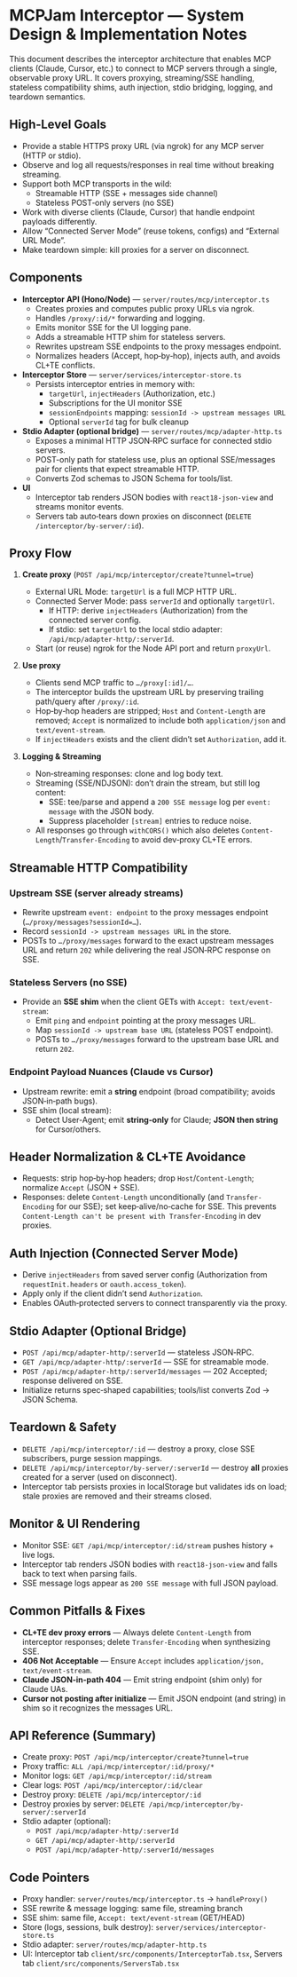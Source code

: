# MCPJam Interceptor — System Design & Implementation Notes

This document describes the interceptor architecture that enables MCP clients (Claude, Cursor, etc.) to connect to MCP servers through a single, observable proxy URL. It covers proxying, streaming/SSE handling, stateless compatibility shims, auth injection, stdio bridging, logging, and teardown semantics.

## High‑Level Goals

- Provide a stable HTTPS proxy URL (via ngrok) for any MCP server (HTTP or stdio).
- Observe and log all requests/responses in real time without breaking streaming.
- Support both MCP transports in the wild:
  - Streamable HTTP (SSE + messages side channel)
  - Stateless POST‑only servers (no SSE)
- Work with diverse clients (Claude, Cursor) that handle endpoint payloads differently.
- Allow “Connected Server Mode” (reuse tokens, configs) and “External URL Mode”.
- Make teardown simple: kill proxies for a server on disconnect.

## Components

- **Interceptor API (Hono/Node)** — `server/routes/mcp/interceptor.ts`
  - Creates proxies and computes public proxy URLs via ngrok.
  - Handles `/proxy/:id/*` forwarding and logging.
  - Emits monitor SSE for the UI logging pane.
  - Adds a streamable HTTP shim for stateless servers.
  - Rewrites upstream SSE endpoints to the proxy messages endpoint.
  - Normalizes headers (Accept, hop‑by‑hop), injects auth, and avoids CL+TE conflicts.
- **Interceptor Store** — `server/services/interceptor-store.ts`
  - Persists interceptor entries in memory with:
    - `targetUrl`, `injectHeaders` (Authorization, etc.)
    - Subscriptions for the UI monitor SSE
    - `sessionEndpoints` mapping: `sessionId -> upstream messages URL`
    - Optional `serverId` tag for bulk cleanup
- **Stdio Adapter (optional bridge)** — `server/routes/mcp/adapter-http.ts`
  - Exposes a minimal HTTP JSON‑RPC surface for connected stdio servers.
  - POST-only path for stateless use, plus an optional SSE/messages pair for clients that expect streamable HTTP.
  - Converts Zod schemas to JSON Schema for tools/list.
- **UI**
  - Interceptor tab renders JSON bodies with `react18-json-view` and streams monitor events.
  - Servers tab auto‑tears down proxies on disconnect (`DELETE /interceptor/by-server/:id`).

## Proxy Flow

1. **Create proxy** (`POST /api/mcp/interceptor/create?tunnel=true`)
   - External URL Mode: `targetUrl` is a full MCP HTTP URL.
   - Connected Server Mode: pass `serverId` and optionally `targetUrl`.
     - If HTTP: derive `injectHeaders` (Authorization) from the connected server config.
     - If stdio: set `targetUrl` to the local stdio adapter: `/api/mcp/adapter-http/:serverId`.
   - Start (or reuse) ngrok for the Node API port and return `proxyUrl`.

2. **Use proxy**
   - Clients send MCP traffic to `…/proxy[:id]/…`.
   - The interceptor builds the upstream URL by preserving trailing path/query after `/proxy/:id`.
   - Hop‑by‑hop headers are stripped; `Host` and `Content-Length` are removed; `Accept` is normalized to include both `application/json` and `text/event-stream`.
   - If `injectHeaders` exists and the client didn’t set `Authorization`, add it.

3. **Logging & Streaming**
   - Non‑streaming responses: clone and log body text.
   - Streaming (SSE/NDJSON): don’t drain the stream, but still log content:
     - SSE: tee/parse and append a `200 SSE message` log per `event: message` with the JSON body.
     - Suppress placeholder `[stream]` entries to reduce noise.
   - All responses go through `withCORS()` which also deletes `Content-Length`/`Transfer-Encoding` to avoid dev‑proxy CL+TE errors.

## Streamable HTTP Compatibility

### Upstream SSE (server already streams)

- Rewrite upstream `event: endpoint` to the proxy messages endpoint (`…/proxy/messages?sessionId=…`).
- Record `sessionId -> upstream messages URL` in the store.
- POSTs to `…/proxy/messages` forward to the exact upstream messages URL and return `202` while delivering the real JSON‑RPC response on SSE.

### Stateless Servers (no SSE)

- Provide an **SSE shim** when the client GETs with `Accept: text/event-stream`:
  - Emit `ping` and `endpoint` pointing at the proxy messages URL.
  - Map `sessionId -> upstream base URL` (stateless POST endpoint).
  - POSTs to `…/proxy/messages` forward to the upstream base URL and return `202`.

### Endpoint Payload Nuances (Claude vs Cursor)

- Upstream rewrite: emit a **string** endpoint (broad compatibility; avoids JSON‑in‑path bugs).
- SSE shim (local stream):
  - Detect User-Agent; emit **string‑only** for Claude; **JSON then string** for Cursor/others.

## Header Normalization & CL+TE Avoidance

- Requests: strip hop‑by‑hop headers; drop `Host`/`Content-Length`; normalize `Accept` (JSON + SSE).
- Responses: delete `Content-Length` unconditionally (and `Transfer-Encoding` for our SSE); set keep‑alive/no‑cache for SSE. This prevents `Content-Length can't be present with Transfer-Encoding` in dev proxies.

## Auth Injection (Connected Server Mode)

- Derive `injectHeaders` from saved server config (Authorization from `requestInit.headers` or `oauth.access_token`).
- Apply only if the client didn’t send `Authorization`.
- Enables OAuth‑protected servers to connect transparently via the proxy.

## Stdio Adapter (Optional Bridge)

- `POST /api/mcp/adapter-http/:serverId` — stateless JSON‑RPC.
- `GET /api/mcp/adapter-http/:serverId` — SSE for streamable mode.
- `POST /api/mcp/adapter-http/:serverId/messages` — 202 Accepted; response delivered on SSE.
- Initialize returns spec‑shaped capabilities; tools/list converts Zod → JSON Schema.

## Teardown & Safety

- `DELETE /api/mcp/interceptor/:id` — destroy a proxy, close SSE subscribers, purge session mappings.
- `DELETE /api/mcp/interceptor/by-server/:serverId` — destroy **all** proxies created for a server (used on disconnect).
- Interceptor tab persists proxies in localStorage but validates ids on load; stale proxies are removed and their streams closed.

## Monitor & UI Rendering

- Monitor SSE: `GET /api/mcp/interceptor/:id/stream` pushes history + live logs.
- Interceptor tab renders JSON bodies with `react18-json-view` and falls back to text when parsing fails.
- SSE message logs appear as `200 SSE message` with full JSON payload.

## Common Pitfalls & Fixes

- **CL+TE dev proxy errors** — Always delete `Content-Length` from interceptor responses; delete `Transfer-Encoding` when synthesizing SSE.
- **406 Not Acceptable** — Ensure `Accept` includes `application/json, text/event-stream`.
- **Claude JSON‑in‑path 404** — Emit string endpoint (shim only) for Claude UAs.
- **Cursor not posting after initialize** — Emit JSON endpoint (and string) in shim so it recognizes the messages URL.

## API Reference (Summary)

- Create proxy: `POST /api/mcp/interceptor/create?tunnel=true`
- Proxy traffic: `ALL /api/mcp/interceptor/:id/proxy/*`
- Monitor logs: `GET /api/mcp/interceptor/:id/stream`
- Clear logs: `POST /api/mcp/interceptor/:id/clear`
- Destroy proxy: `DELETE /api/mcp/interceptor/:id`
- Destroy proxies by server: `DELETE /api/mcp/interceptor/by-server/:serverId`
- Stdio adapter (optional):
  - `POST /api/mcp/adapter-http/:serverId`
  - `GET /api/mcp/adapter-http/:serverId`
  - `POST /api/mcp/adapter-http/:serverId/messages`

## Code Pointers

- Proxy handler: `server/routes/mcp/interceptor.ts` → `handleProxy()`
- SSE rewrite & message logging: same file, streaming branch
- SSE shim: same file, `Accept: text/event-stream` (GET/HEAD)
- Store (logs, sessions, bulk destroy): `server/services/interceptor-store.ts`
- Stdio adapter: `server/routes/mcp/adapter-http.ts`
- UI: Interceptor tab `client/src/components/InterceptorTab.tsx`, Servers tab `client/src/components/ServersTab.tsx`

